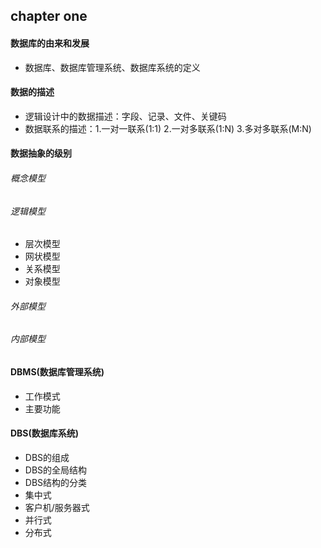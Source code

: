 ## chapter one 
#### 数据库的由来和发展
- 数据库、数据库管理系统、数据库系统的定义

#### 数据的描述
- 逻辑设计中的数据描述：字段、记录、文件、关键码
- 数据联系的描述：1.一对一联系(1:1) 2.一对多联系(1:N) 3.多对多联系(M:N)

#### 数据抽象的级别
###### 概念模型
###### 逻辑模型
- 层次模型
- 网状模型
- 关系模型
- 对象模型
###### 外部模型
###### 内部模型

#### DBMS(数据库管理系统)
- 工作模式
- 主要功能

#### DBS(数据库系统)
- DBS的组成
- DBS的全局结构
- DBS结构的分类
 - 集中式
 - 客户机/服务器式
 - 并行式
 - 分布式
